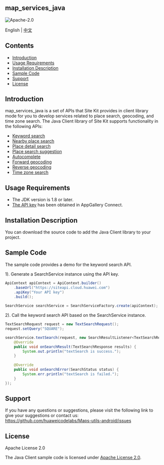 ## map_services_java

![Apache-2.0](https://img.shields.io/badge/license-Apache-blue)

English | [中文](https://github.com/huaweicodelabs/Maps-utils-android/blob/master/README_ZH.md)

## Contents

* [Introduction](#introduction)
* [Usage Requirements](#usage-requirements)
* [Installation Description](#installation-description)
* [Sample Code](#sample-code)
* [Support](#support)
* [License](#license)

Introduction
-------

map_services_java is a set of APIs that Site Kit provides in client library mode for you to develop services related to place search, geocoding, and time zone search.
The Java Client library of Site Kit supports functionality in the following APIs:

- [Keyword search](https://developer.huawei.com/consumer/en/doc/development/HMSCore-References-V5/webapi-keyword-search-0000001050161916-V5)
- [Nearby place search](https://developer.huawei.com/consumer/en/doc/development/HMSCore-References-V5/webapi-nearby-search-0000001050163873-V5)
- [Place detail search](https://developer.huawei.com/consumer/en/doc/development/HMSCore-References-V5/webapi-detail-search-0000001050161918-V5)
- [Place search suggestion](https://developer.huawei.com/consumer/en/doc/development/HMSCore-References-V5/webapi-query-suggestion-0000001050161966-V5)
- [Autocomplete](https://developer.huawei.com/consumer/en/doc/development/HMSCore-References-V5/autocomplete-0000001052250492-V5)
- [Forward geocoding](https://developer.huawei.com/consumer/en/doc/development/HMSCore-References-V5/webapi-forward-geo-0000001050163921-V5)
- [Reverse geocoding](https://developer.huawei.com/consumer/en/doc/development/HMSCore-References-V5/webapi-reverse-geo-0000001050161968-V5)
- [Time zone search](https://developer.huawei.com/consumer/en/doc/development/HMSCore-References-V5/webapi-time-zone-0000001050161920-V5)

Usage Requirements
-------

- The JDK version is 1.8 or later.
- [The API key](https://developer.huawei.com/consumer/en/doc/development/HMSCore-Guides-V5/client-library-0000001104033088-V5#EN-US_TOPIC_0000001104033088__section527610250284) has been obtained in AppGallery Connect.


Installation Description
-------
You can download the source code to add the Java Client library to your project. 

Sample Code
-------

The sample code provides a demo for the keyword search API.

1). Generate a SearchService instance using the API key.
```java
ApiContext apiContext = ApiContext.builder()
    .baseUrl("https://siteapi.cloud.huawei.com")
    .apiKey("Your API key")
    .build();
	
SearchService searchService = SearchServiceFactory.create(apiContext);
```

2). Call the keyword search API based on the SearchService instance.
```java
TextSearchRequest request = new TextSearchRequest();
request.setQuery("SQUARE");

searchService.textSearch(request, new SearchResultListener<TextSearchResponse>() {
    @Override
    public void onSearchResult(TextSearchResponse results) {
        System.out.println("textSearch is success.");
    }
    
    @Override
    public void onSearchError(SearchStatus status) {
        System.err.println("textSearch is failed.");
    }
});
```

Support
-------

If you have any questions or suggestions, please visit the following link to give your suggestions or contact us: https://github.com/huaweicodelabs/Maps-utils-android/issues

License
-------

Apache License 2.0

The Java Client sample code is licensed under [Apache License 2.0](https://www.apache.org/licenses/LICENSE-2.0.html).
